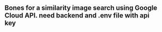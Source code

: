## Bones for a similarity image search using Google Cloud API. need backend and .env file with api key
